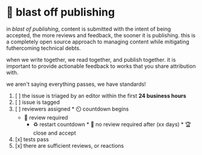 # 🚀 blast off publishing

in _blast of publishing_, content is submitted with the intent of being accepted, the more reviews and feedback, the sooner it is publishing.
this is a completely open source approach to managing content while mitigating futhercoming technical debts. 

when we write together, we read together, and publish together. it is important to provide actionable feedback to works that you share attribution with.

we aren't saying everything passes, we have standards!

1. [ ] the issue is triaged by an editor within the first __24 business hours__
  1. [ ] issue is tagged
  2. [ ] reviewers assigned
    * ⏲️ countdown begins  
      * 🤔 review required
        * ♻️ restart countdown
    * 🏁 no review required after (xx days)
    * 🏆  close and accept
  3. [x] tests pass
  4. [x] there are sufficient reviews, or reactions
